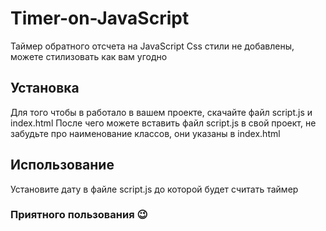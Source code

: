 # Timer-on-JavaScript
Таймер обратного отсчета на JavaScript
Css стили не добавлены, можете стилизовать как вам угодно

## Установка
Для того чтобы в работало в вашем проекте, скачайте файл script.js и index.html
После чего можете вставить файл script.js в свой проект, не забудьте про наименование классов, они указаны в index.html

## Использование
Установите дату в файле script.js до которой будет считать таймер

### Приятного пользования :wink:
